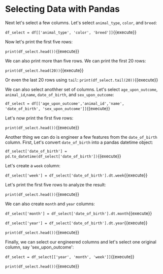 # Selecting Data with Pandas

Next let's select a few columns. Let's select `animal_type`, `color`, and `breed`:


`df_select = df[['animal_type', 'color', 'breed']]`{{execute}}

Now let's print the first five rows:

`print(df_select.head())`{{execute}}

We can also print more than five rows. We can print the first 20 rows:

`print(df_select.head(20))`{{execute}}

Or even the last 20 rows using `tail`:
`print(df_select.tail(20))`{{execute}}

We can also select anothher set of columns. Let's select `age_upon_outcome`, `animal_id`,`name`, `date_of_birth`, and `sex_upon_outcome`:


`df_select = df[['age_upon_outcome','animal_id','name', 'date_of_birth', 'sex_upon_outcome']]`{{execute}}

Let's now print the first five rows:

`print(df_select.head())`{{execute}}


Another thing we can do is engineer a few features from the `date_of_birth` column. First, Let's convert `date_of_birth` into a pandas datetime object:

`df_select['date_of_birth'] = pd.to_datetime(df_select['date_of_birth'])`{{execute}}

Let's create a `week` column:

`df_select['week'] = df_select['date_of_birth'].dt.week`{{execute}}

Let's print the first five rows to analyze the result:

`print(df_select.head())`{{execute}}

We can also create `month` and `year` columns:

`df_select['month'] = df_select['date_of_birth'].dt.month`{{execute}}

`df_select['year'] = df_select['date_of_birth'].dt.year`{{execute}}

`print(df_select.head())`{{execute}}

Finally, we can select our engineered columns and let's select one original column, say 'sex_upon_outcome':

`df_select = df_select[['year', 'month', 'week']]`{{execute}}

`print(df_select.head())`{{execute}}







